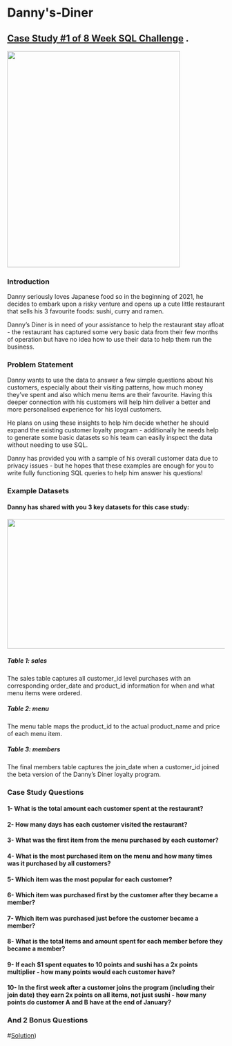 # Danny's-Diner
## [Case Study #1 of 8 Week SQL Challenge](https://8weeksqlchallenge.com/case-study-1/) .
<img src="https://8weeksqlchallenge.com/images/case-study-designs/1.png" width="400" height="500">

### Introduction

<div>
Danny seriously loves Japanese food so in the beginning of 2021, he decides to embark upon a risky venture and opens up a cute little restaurant that sells his 3 favourite foods: sushi, curry and ramen.

Danny’s Diner is in need of your assistance to help the restaurant stay afloat - the restaurant has captured some very basic data from their few months of operation but have no idea how to use their data to help them run the business.
 <div/>

 ### Problem Statement
 
 <div>
Danny wants to use the data to answer a few simple questions about his customers, especially about their visiting patterns, how much money they’ve spent and also which menu items are their favourite. Having this deeper connection with his customers will help him deliver a better and more personalised experience for his loyal customers.

He plans on using these insights to help him decide whether he should expand the existing customer loyalty program - additionally he needs help to generate some basic datasets so his team can easily inspect the data without needing to use SQL.

Danny has provided you with a sample of his overall customer data due to privacy issues - but he hopes that these examples are enough for you to write fully functioning SQL queries to help him answer his questions!
 <div/>
  
### Example Datasets
  
#### Danny has shared with you 3 key datasets for this case study:
  <img src="https://user-images.githubusercontent.com/47163932/235058705-184cc1fe-afc3-4807-b622-6fcf9557950d.png" width="600" height="300">

##### Table 1: sales
  <div>
   The sales table captures all customer_id level purchases with an corresponding order_date and product_id information for when and what menu items were ordered.
   <div/>
   
##### Table 2: menu
  <div>
   The menu table maps the product_id to the actual product_name and price of each menu item.
   <div/>
   
##### Table 3: members
  <div>
  The final members table captures the join_date when a customer_id joined the beta version of the Danny’s Diner loyalty program.
   <div/>

   
### Case Study Questions

#### 1- What is the total amount each customer spent at the restaurant?
#### 2- How many days has each customer visited the restaurant?
#### 3- What was the first item from the menu purchased by each customer?
#### 4- What is the most purchased item on the menu and how many times was it purchased by all customers?
#### 5- Which item was the most popular for each customer?
#### 6- Which item was purchased first by the customer after they became a member?
#### 7- Which item was purchased just before the customer became a member?
#### 8- What is the total items and amount spent for each member before they became a member?
#### 9- If each $1 spent equates to 10 points and sushi has a 2x points multiplier - how many points would each customer have?
#### 10- In the first week after a customer joins the program (including their join date) they earn 2x points on all items, not just sushi - how many points do customer A and B have at the end of January?

### And 2 Bonus Questions
   
#[Solution](https://github.com/AhmedAboelkasem/Danny-s-Diner/blob/main/Case%20Study%20and%20Solutions.pdf))

